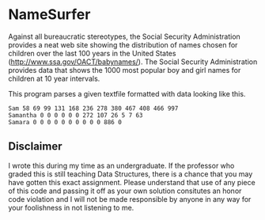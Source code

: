 # NameSurfer

Against all bureaucratic stereotypes, the Social Security Administration provides a neat web site showing the distribution of names chosen for children over the last 100 years in the United States (http://www.ssa.gov/OACT/babynames/). The Social Security Administration provides data that shows the 1000 most popular boy and girl names for children at 10 year intervals. 

This program parses a given textfile formatted with data looking like this.

    Sam 58 69 99 131 168 236 278 380 467 408 466 997
    Samantha 0 0 0 0 0 0 272 107 26 5 7 63
    Samara 0 0 0 0 0 0 0 0 0 0 886 0

## Disclaimer
I wrote this during my time as an undergraduate. If the professor who graded this is still teaching Data Structures, there is a chance that you may have gotten this exact assignment. Please understand that use of any piece of this code and passing it off as your own solution consitutes an honor code violation and I will not be made responsible by anyone in any way for your foolishness in not listening to me.

